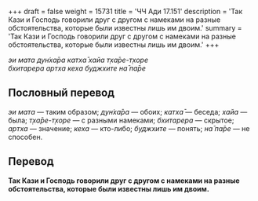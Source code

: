 +++
draft = false
weight = 15731
title = 'ЧЧ Ади 17.151'
description = 'Так Кази и Господь говорили друг с другом с намеками на разные обстоятельства, которые были известны лишь им двоим.'
summary = 'Так Кази и Господь говорили друг с другом с намеками на разные обстоятельства, которые были известны лишь им двоим.'
+++

_эи мата дун̇ха̄ра катха̄ хайа т̣ха̄ре-т̣хоре  
бхитарера артха кеха буджхите на̄ па̄ре_

## Пословный перевод

_эи_ _мата_ — таким образом; _дун̇ха̄ра_ — обоих; _катха̄_ — беседа; _хайа_ — была; _т̣ха̄ре_\-_т̣хоре_ — с разными намеками; _бхитарера_ — скрытое; _артха_ — значение; _кеха_ — кто-либо; _буджхите_ — понять; _на̄_ _па̄ре_ — не способен.

## Перевод

**Так Кази и Господь говорили друг с другом с намеками на разные обстоятельства, которые были известны лишь им двоим.**
